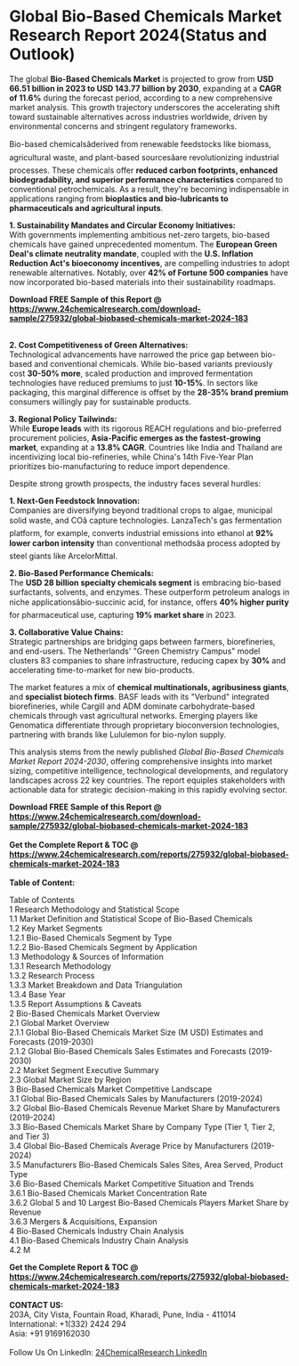 <h1>Global Bio-Based Chemicals Market Research Report 2024(Status and Outlook)</h1><p>The global <strong>Bio-Based Chemicals Market</strong> is projected to grow from <strong>USD 66.51 billion in 2023 to USD 143.77 billion by 2030</strong>, expanding at a <strong>CAGR of 11.6%</strong> during the forecast period, according to a new comprehensive market analysis. This growth trajectory underscores the accelerating shift toward sustainable alternatives across industries worldwide, driven by environmental concerns and stringent regulatory frameworks.</p><p>Bio-based chemicalsâderived from renewable feedstocks like biomass, agricultural waste, and plant-based sourcesâare revolutionizing industrial processes. These chemicals offer <strong>reduced carbon footprints, enhanced biodegradability, and superior performance characteristics</strong> compared to conventional petrochemicals. As a result, they're becoming indispensable in applications ranging from <strong>bioplastics and bio-lubricants to pharmaceuticals and agricultural inputs</strong>.</p><p><strong>1. Sustainability Mandates and Circular Economy Initiatives:</strong><br>
With governments implementing ambitious net-zero targets, bio-based chemicals have gained unprecedented momentum. The <strong>European Green Deal's climate neutrality mandate</strong>, coupled with the <strong>U.S. Inflation Reduction Act's bioeconomy incentives</strong>, are compelling industries to adopt renewable alternatives. Notably, over <strong>42% of Fortune 500 companies</strong> have now incorporated bio-based materials into their sustainability roadmaps.</p><div><b>Download FREE Sample of this Report @ 
            <a href="https://www.24chemicalresearch.com/download-sample/275932/global-biobased-chemicals-market-2024-183">
            https://www.24chemicalresearch.com/download-sample/275932/global-biobased-chemicals-market-2024-183</a></b></div><br><p><strong>2. Cost Competitiveness of Green Alternatives:</strong><br>
Technological advancements have narrowed the price gap between bio-based and conventional chemicals. While bio-based variants previously cost <strong>30-50% more</strong>, scaled production and improved fermentation technologies have reduced premiums to just <strong>10-15%</strong>. In sectors like packaging, this marginal difference is offset by the <strong>28-35% brand premium</strong> consumers willingly pay for sustainable products.</p><p><strong>3. Regional Policy Tailwinds:</strong><br>
While <strong>Europe leads</strong> with its rigorous REACH regulations and bio-preferred procurement policies, <strong>Asia-Pacific emerges as the fastest-growing market</strong>, expanding at a <strong>13.8% CAGR</strong>. Countries like India and Thailand are incentivizing local bio-refineries, while China's 14th Five-Year Plan prioritizes bio-manufacturing to reduce import dependence.</p><p>Despite strong growth prospects, the industry faces several hurdles:</p><p><strong>1. Next-Gen Feedstock Innovation:</strong><br>
Companies are diversifying beyond traditional crops to algae, municipal solid waste, and COâ capture technologies. LanzaTech's gas fermentation platform, for example, converts industrial emissions into ethanol at <strong>92% lower carbon intensity</strong> than conventional methodsâa process adopted by steel giants like ArcelorMittal.</p><p><strong>2. Bio-Based Performance Chemicals:</strong><br>
The <strong>USD 28 billion specialty chemicals segment</strong> is embracing bio-based surfactants, solvents, and enzymes. These outperform petroleum analogs in niche applicationsâbio-succinic acid, for instance, offers <strong>40% higher purity</strong> for pharmaceutical use, capturing <strong>19% market share</strong> in 2023.</p><p><strong>3. Collaborative Value Chains:</strong><br>
Strategic partnerships are bridging gaps between farmers, biorefineries, and end-users. The Netherlands' "Green Chemistry Campus" model clusters 83 companies to share infrastructure, reducing capex by <strong>30%</strong> and accelerating time-to-market for new bio-products.</p><p>The market features a mix of <strong>chemical multinationals, agribusiness giants</strong>, and <strong>specialist biotech firms</strong>. BASF leads with its "Verbund" integrated biorefineries, while Cargill and ADM dominate carbohydrate-based chemicals through vast agricultural networks. Emerging players like Genomatica differentiate through proprietary bioconversion technologies, partnering with brands like Lululemon for bio-nylon supply.</p><p>This analysis stems from the newly published <em>Global Bio-Based Chemicals Market Report 2024-2030</em>, offering comprehensive insights into market sizing, competitive intelligence, technological developments, and regulatory landscapes across 22 key countries. The report equiples stakeholders with actionable data for strategic decision-making in this rapidly evolving sector.</p><div><b>Download FREE Sample of this Report @ 
            <a href="https://www.24chemicalresearch.com/download-sample/275932/global-biobased-chemicals-market-2024-183">
            https://www.24chemicalresearch.com/download-sample/275932/global-biobased-chemicals-market-2024-183</a></b></div><br><div><b>Get the Complete Report & TOC @ 
            <a href="https://www.24chemicalresearch.com/reports/275932/global-biobased-chemicals-market-2024-183">
            https://www.24chemicalresearch.com/reports/275932/global-biobased-chemicals-market-2024-183</a></b></div><br>
            <b>Table of Content:</b><p>Table of Contents<br />
1 Research Methodology and Statistical Scope<br />
1.1 Market Definition and Statistical Scope of Bio-Based Chemicals<br />
1.2 Key Market Segments<br />
1.2.1 Bio-Based Chemicals Segment by Type<br />
1.2.2 Bio-Based Chemicals Segment by Application<br />
1.3 Methodology & Sources of Information<br />
1.3.1 Research Methodology<br />
1.3.2 Research Process<br />
1.3.3 Market Breakdown and Data Triangulation<br />
1.3.4 Base Year<br />
1.3.5 Report Assumptions & Caveats<br />
2 Bio-Based Chemicals Market Overview<br />
2.1 Global Market Overview<br />
2.1.1 Global Bio-Based Chemicals Market Size (M USD) Estimates and Forecasts (2019-2030)<br />
2.1.2 Global Bio-Based Chemicals Sales Estimates and Forecasts (2019-2030)<br />
2.2 Market Segment Executive Summary<br />
2.3 Global Market Size by Region<br />
3 Bio-Based Chemicals Market Competitive Landscape<br />
3.1 Global Bio-Based Chemicals Sales by Manufacturers (2019-2024)<br />
3.2 Global Bio-Based Chemicals Revenue Market Share by Manufacturers (2019-2024)<br />
3.3 Bio-Based Chemicals Market Share by Company Type (Tier 1, Tier 2, and Tier 3)<br />
3.4 Global Bio-Based Chemicals Average Price by Manufacturers (2019-2024)<br />
3.5 Manufacturers Bio-Based Chemicals Sales Sites, Area Served, Product Type<br />
3.6 Bio-Based Chemicals Market Competitive Situation and Trends<br />
3.6.1 Bio-Based Chemicals Market Concentration Rate<br />
3.6.2 Global 5 and 10 Largest Bio-Based Chemicals Players Market Share by Revenue<br />
3.6.3 Mergers & Acquisitions, Expansion<br />
4 Bio-Based Chemicals Industry Chain Analysis<br />
4.1 Bio-Based Chemicals Industry Chain Analysis<br />
4.2 M</p><div><b>Get the Complete Report & TOC @ 
            <a href="https://www.24chemicalresearch.com/reports/275932/global-biobased-chemicals-market-2024-183">
            https://www.24chemicalresearch.com/reports/275932/global-biobased-chemicals-market-2024-183</a></b></div><br><b>CONTACT US:</b><br>
            203A, City Vista, Fountain Road, Kharadi, Pune, India - 411014<br>
            International: +1(332) 2424 294<br>
            Asia: +91 9169162030 <br><br>
            Follow Us On LinkedIn: <a href="https://www.linkedin.com/company/24chemicalresearch/">24ChemicalResearch LinkedIn</a>
